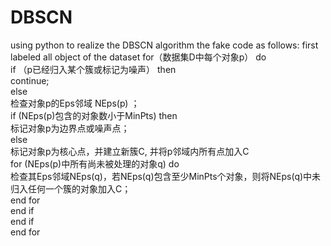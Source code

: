 # DBSCN
using python to realize the DBSCN algorithm
the fake code as follows:
 first labeled all object of the dataset for（数据集D中每个对象p） do  
  if （p已经归入某个簇或标记为噪声） then  
         continue;  
    else  
         检查对象p的Eps邻域 NEps(p) ；  
         if (NEps(p)包含的对象数小于MinPts) then  
                  标记对象p为边界点或噪声点；  
         else  
                 标记对象p为核心点，并建立新簇C, 并将p邻域内所有点加入C  
                 for (NEps(p)中所有尚未被处理的对象q)  do  
                       检查其Eps邻域NEps(q)，若NEps(q)包含至少MinPts个对象，则将NEps(q)中未归入任何一个簇的对象加入C；  
                 end for  
        end if  
    end if  
 end for  
